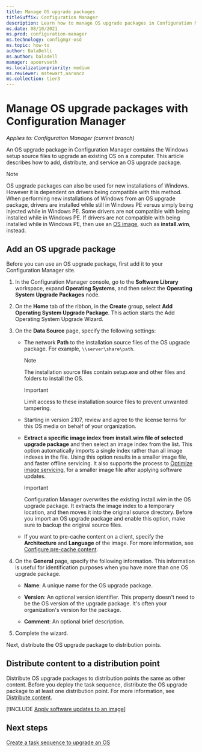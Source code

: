 ```yaml
---
title: Manage OS upgrade packages
titleSuffix: Configuration Manager
description: Learn how to manage OS upgrade packages in Configuration Manager.
ms.date: 08/10/2021
ms.prod: configuration-manager
ms.technology: configmgr-osd
ms.topic: how-to
author: BalaDelli
ms.author: baladell
manager: apoorvseth
ms.localizationpriority: medium
ms.reviewer: mstewart,aaroncz 
ms.collection: tier3
---
```


# Manage OS upgrade packages with Configuration Manager

*Applies to: Configuration Manager (current branch)*

An OS upgrade package in Configuration Manager contains the Windows setup source files to upgrade an existing OS on a computer. This article describes how to add, distribute, and service an OS upgrade package.

> [!NOTE]
> OS upgrade packages can also be used for new installations of Windows. However it is dependent on drivers being compatible with this method. When performing new installations of Windows from an OS upgrade package, drivers are installed while still in Windows PE versus simply being injected while in Windows PE. Some drivers are not compatible with being installed while in Windows PE. If drivers are not compatible with being installed while in Windows PE, then use an [OS image](manage-operating-system-images.md), such as **install.wim**, instead.

## Add an OS upgrade package

Before you can use an OS upgrade package, first add it to your Configuration Manager site.

1. In the Configuration Manager console, go to the **Software Library** workspace, expand **Operating Systems**, and then select the **Operating System Upgrade Packages** node.

1. On the **Home** tab of the ribbon, in the **Create** group, select **Add Operating System Upgrade Package**. This action starts the Add Operating System Upgrade Wizard.

1. On the **Data Source** page, specify the following settings:

    - The network **Path** to the installation source files of the OS upgrade package. For example, `\\server\share\path`.

        > [!NOTE]
        > The installation source files contain setup.exe and other files and folders to install the OS.

        > [!IMPORTANT]
        > Limit access to these installation source files to prevent unwanted tampering.

    - Starting in version 2107, review and agree to the license terms for this OS media on behalf of your organization.<!-- 10247869 -->

    - **Extract a specific image index from install.wim file of selected upgrade package** and then select an image index from the list.<!--4931110--> This option automatically imports a single index rather than all image indexes in the file. Using this option results in a smaller image file, and faster offline servicing. It also supports the process to [Optimize image servicing](#optimized-image-servicing), for a smaller image file after applying software updates.

        > [!IMPORTANT]
        > Configuration Manager overwrites the existing install.wim in the OS upgrade package. It extracts the image index to a temporary location, and then moves it into the original source directory. Before you import an OS upgrade package and enable this option, make sure to backup the original source files.

    - If you want to pre-cache content on a client, specify the **Architecture** and **Language** of the image. For more information, see [Configure pre-cache content](../deploy-use/configure-precache-content.md).

1. On the **General** page, specify the following information. This information is useful for identification purposes when you have more than one OS upgrade package.

    - **Name**: A unique name for the OS upgrade package.

    - **Version**: An optional version identifier. This property doesn't need to be the OS version of the upgrade package. It's often your organization's version for the package.

    - **Comment**: An optional brief description.

1. Complete the wizard.

Next, distribute the OS upgrade package to distribution points.

## Distribute content to a distribution point

Distribute OS upgrade packages to distribution points the same as other content. Before you deploy the task sequence, distribute the OS upgrade package to at least one distribution point. For more information, see [Distribute content](../../core/servers/deploy/configure/deploy-and-manage-content.md#bkmk_distribute).

[!INCLUDE [Apply software updates to an image](includes/wim-apply-updates.md)]

## Next steps

[Create a task sequence to upgrade an OS](../deploy-use/create-a-task-sequence-to-upgrade-an-operating-system.md)
